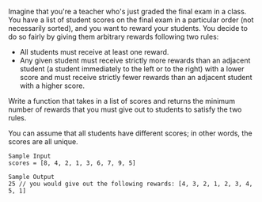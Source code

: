 Imagine that you're a teacher who's just graded the final exam in a class. You
have a list of student scores on the final exam in a particular order (not
necessarily sorted), and you want to reward your students. You decide to do so
fairly by giving them arbitrary rewards following two rules:

- All students must receive at least one reward.
- Any given student must receive strictly more rewards than an adjacent
  student (a student immediately to the left or to the right) with a lower
  score and must receive strictly fewer rewards than an adjacent student with
  a higher score.

Write a function that takes in a list of scores and returns the minimum number
of rewards that you must give out to students to satisfy the two rules.

You can assume that all students have different scores; in other words, the
scores are all unique.

```
Sample Input
scores = [8, 4, 2, 1, 3, 6, 7, 9, 5]
```

```
Sample Output
25 // you would give out the following rewards: [4, 3, 2, 1, 2, 3, 4, 5, 1]
```
